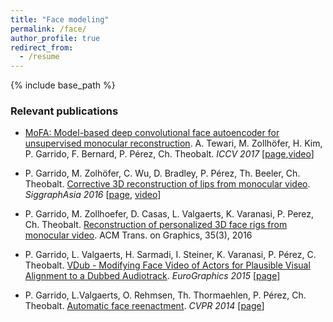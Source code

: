 ```yaml
---
title: "Face modeling"
permalink: /face/
author_profile: true
redirect_from:
  - /resume
---
```


{% include base_path %}

### Relevant publications

* [MoFA: Model-based deep convolutional face autoencoder for unsupervised monocular reconstruction](http://gvv.mpi-inf.mpg.de/projects/MZ/Papers/arXiv2017_FA/paper.pdf).  A. Tewari, M. Zollhöfer, H. Kim, P. Garrido, F. Bernard, P. Pérez, Ch. Theobalt.  *ICCV 2017* [[page](http://gvv.mpi-inf.mpg.de/projects/MZ/Papers/arXiv2017_FA/page.html),[video](https://www.youtube.com/watch?v=uIMpHZYB8fI)]

* P. Garrido, M. Zolhöfer, C. Wu, D. Bradley, P. Pérez, Th. Beeler, Ch. Theobalt. [Corrective 3D reconstruction of lips from monocular video](http://gvv.mpi-inf.mpg.de/files/SA2016/MonLipReconstruction-Low.pdf). *SiggraphAsia 2016* [[page](http://gvv.mpi-inf.mpg.de/projects/MonLipReconstruction/index.html), [video](https://youtu.be/N5bFhtlgRCc)]
* P. Garrido, M. Zollhoefer, D. Casas, L. Valgaerts, K. Varanasi, P. Perez, Ch. Theobalt. [Reconstruction of personalized 3D face rigs from monocular video](http://people.mpi-inf.mpg.de/~mzollhoef/Papers/SG2016_PF/paper.pdf). ACM Trans. on Graphics, 35(3), 2016
* P. Garrido, L. Valgaerts, H. Sarmadi, I. Steiner, K. Varanasi, P. Pérez, C. Theobalt. [VDub - Modifying Face Video of Actors for Plausible Visual Alignment to a Dubbed Audiotrack](http://gvv.mpi-inf.mpg.de/files/EuroGraphics2015/dubbing_high.pdf). *EuroGraphics 2015* [[page](http://gvv.mpi-inf.mpg.de/projects/VisualDubbing/index.html)]
* P. Garrido, L.Valgaerts, O. Rehmsen, Th. Thormaehlen, P. Pérez, Ch. Theobalt. [Automatic face reenactment](http://gvv.mpi-inf.mpg.de/projects/FaceReenactment/files/FaceReenactment.pdf). *CVPR 2014* [[page](http://gvv.mpi-inf.mpg.de/projects/FaceReenactment/)]
